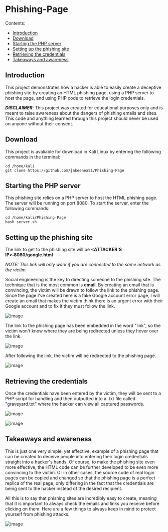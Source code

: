 # Phishing-Page

Contents:
- [Introduction](https://github.com/jakeenea51/Phishing-Page#introduction)
- [Download](https://github.com/jakeenea51/Phishing-Page#download)
- [Starting the PHP server](https://github.com/jakeenea51/Phishing-Page#starting-the-php-server)
- [Setting up the phishing site](https://github.com/jakeenea51/Phishing-Page#setting-up-the-phishing-site)
- [Retrieving the credentials](https://github.com/jakeenea51/Phishing-Page#retrieving-the-credentials)
- [Takeaways and awareness](https://github.com/jakeenea51/Phishing-Page#takeaways)

## Introduction
This project demonstrates how a hacker is able to easily create a deceptive phishing site by creating an HTML phishing page, using a PHP server to host the page, and using PHP code to retrieve the login credentials.

***DISCLAIMER***: This project was created for educational purposes only and is meant to raise awareness about the dangers of phishing emails and sites. This code and anything learned through this project should never be used on anyone without their consent. 


## Download
This project is avaliable for download in Kali Linux by entering the following commands in the terminal:
```
cd /home/kali
git clone https://github.com/jakeenea51/Phishing-Page
```


## Starting the PHP server
This phishing site relies on a PHP server to host the HTML phishing page. The server will be running on port 8080. To start the server, enter the following commands:
```
cd /home/kali/Phishing-Page
bash server.sh
```


## Setting up the phishing site
The link to get to the phishing site will be **<ATTACKER'S IP>:8080/google.html**

*NOTE: This link will only work if you are connected to the same network as the victim.*

Social engineering is the key to directing someone to the phishing site. The technique that is the most common is **email**. By creating an email that is convincing, the victim will be drawn to follow the link to the phishing page. Since the page I've created here is a fake Google account error page, I will create an email that makes the victim think there is an urgent error with their Google account and to fix it they must follow the link.

![image](https://user-images.githubusercontent.com/91490989/184546548-71249c36-2b89-40b6-972c-8d1de6b24138.png)

The link to the phishing page has been embedded in the word "link", so the victim won't know where they are being redirected unless they hover over the link.

![image](https://user-images.githubusercontent.com/91490989/184546756-99dabef2-f104-4526-80fb-93a2f14adb80.png)

After following the link, the victim will be redirected to the phishing page.

![image](https://user-images.githubusercontent.com/91490989/184546975-0885ba4d-3a4e-4e99-93e2-2d84a06fd292.png)


## Retrieving the credentials
Once the credentials have been entered by the victim, they will be sent to a PHP script for handling and then outputted into a .txt file called "graveyard.txt" where the hacker can view all captured passwords.

![image](https://user-images.githubusercontent.com/91490989/184547200-a8d75706-cd46-42ba-8cac-87967b7d67e0.png)

![image](https://user-images.githubusercontent.com/91490989/184547272-53724da0-7287-47f7-ae72-9c40c5d1cb4f.png)

## Takeaways and awareness
This is just one very simple, yet effective, example of a phishing page that can be created to deceive people into entering their login credentials straight into a hacker's hands. Of course, to make the phishing site even more effective, the HTML code can be further developed to be even more convincing to the victim. Or in other cases, the source code of real login pages can be copied and changed so that the phishing page is a perfect replica of the real page, only differing in the fact that the credentials are being sent to the hacker instead of the desired recipient. 

All this is to say that phishing sites are incredibly easy to create, meaning that it is important to always check the emails and links you receive before clicking on them. Here are a few things to always keep in mind to protect yourself from phishing attacks.

![image](https://user-images.githubusercontent.com/91490989/184548001-e449a658-318d-4f4a-b999-8565db8734cc.png)
